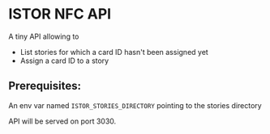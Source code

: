 # ISTOR NFC API

A tiny API allowing to

- List stories for which a card ID hasn't been assigned yet
- Assign a card ID to a story

## Prerequisites:

An env var named `ISTOR_STORIES_DIRECTORY` pointing to the stories directory

API will be served on port 3030.
